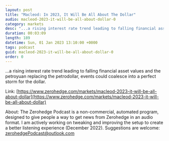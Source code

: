 ```yaml
---
layout: post
title: "Macleod: In 2023, It Will Be All About The Dollar"
audio: macleod-2023-it-will-be-all-about-dollar-0
category: markets
desc: "...a rising interest rate trend leading to falling financial asset values and the petroyuan replacing the petrodollar, events could coalesce into a perfect storm for the dollar. "
duration: 00:03:09
length: 189
datetime: Sun, 01 Jan 2023 13:10:00 +0000
tags: podcast
guid: macleod-2023-it-will-be-all-about-dollar-0
order: 0
---
```

...a rising interest rate trend leading to falling financial asset values and the petroyuan replacing the petrodollar, events could coalesce into a perfect storm for the dollar. 

Link: [https://www.zerohedge.com/markets/macleod-2023-it-will-be-all-about-dollar](https://www.zerohedge.com/markets/macleod-2023-it-will-be-all-about-dollar)

About: The Zerohedge Podcast is a non-commercial, automated program, designed to give people a way to get news from Zerohedge in an audio format.  I am actively working on tweaking and improving the setup to create a better listening experience (December 2022).  Suggestions are welcome: [zerohedgePodcast@outlook.com](mailto:zerohedgePodcast@outlook.com)